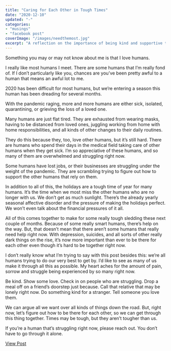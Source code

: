 ```yaml
---
title: "Caring for Each Other in Tough Times"
date: "2020-12-10"
updated: "-"
categories: 
- "musings"
- "facebook post"
coverImage: "/images/needthemost.jpg"
excerpt: "A reflection on the importance of being kind and supportive to each other, especially during challenging times."
---
```

Something you may or may not know about me is that I love humans. 

I really like most humans I meet. There are some humans that I’m really fond of.
If I don’t particularly like you, chances are you’ve been pretty awful to a human that means an awful lot to me. 

2020 has been difficult for most humans, but we’re entering a season this human has been dreading for several months. 

With the pandemic raging, more and more humans are either sick, isolated, quarantining, or grieving the loss of a loved one. 

Many humans are just flat tired. They are exhausted from wearing masks, having to be distanced from loved ones, juggling working from home with home responsibilities, and all kinds of other changes to their daily routines. 

They do this because they, too, love other humans, but it’s still hard. 
There are humans who spend their days in the medical field taking care of other humans when they get sick. I’m so appreciative of these humans, and so many of them are overwhelmed and struggling right now. 

Some humans have lost jobs, or their businesses are struggling under the weight of the pandemic. They are scrambling trying to figure out how to support the other humans that rely on them. 

In addition to all of this, the holidays are a tough time of year for many humans. It’s the time when we most miss the other humans who are no longer with us. We don’t get as much sunlight. There’s the already yearly seasonal affective disorder and the pressure of making the holidays perfect. We won’t even talk about the financial pressures of it all. 

All of this comes together to make for some really tough sledding these next couple of months. Because of some really smart humans, there’s help on the way. But, that doesn’t mean that there aren’t some humans that really need help right now. 
With depression, suicides, and all sorts of other really dark things on the rise, it’s now more important than ever to be there for each other even though it’s hard to be together right now. 

I don’t really know what I’m trying to say with this post besides this: we’re all humans trying to do our very best to get by. I’d like to see as many of us make it through all this as possible.  My heart aches for the amount of pain, sorrow and struggle being experienced by so many right now. 

Be kind. Show some love. Check in on people who are struggling. Drop a meal off on a friend’s doorstep just because. Call that relative that may be lonely right now. Do something kind for a stranger. Tell someone you love them. 

We can argue all we want over all kinds of things down the road. But, right now, let’s figure out how to be there for each other, so we can get through this thing together. Times may be tough, but they aren’t tougher than us. 

If you’re a human that’s struggling right now, please reach out. You don’t have to go through it alone.

<a href="https://www.facebook.com/photo?fbid=10105055563452533&set=pcb.10105055563582273" target="_blank" class="button facebook">View Post</a>
